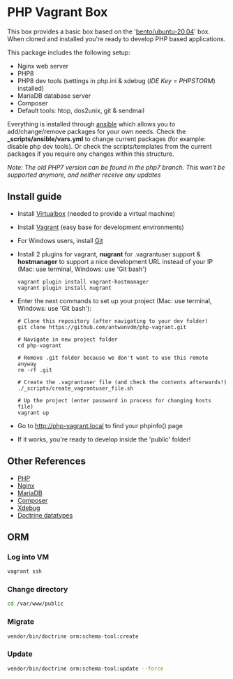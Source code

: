 # PHP Vagrant Box
This box provides a basic box based on the 
'[bento/ubuntu-20.04](https://app.vagrantup.com/bento/boxes/ubuntu-20.04)' box.
When cloned and installed you're ready to develop PHP based applications.

This package includes the following setup:

* Nginx web server
* PHP8
* PHP8 dev tools (settings in php.ini & xdebug (*IDE Key = PHPSTORM*) installed)
* MariaDB database server
* Composer
* Default tools: htop, dos2unix, git & sendmail

Everything is installed through [ansible](https://www.ansible.com/) which allows you to 
add/change/remove packages for your own needs. Check the **_scripts/ansible/vars.yml** to 
change current packages (for example: disable php dev tools). Or check the 
scripts/templates from the current packages if you require any changes within this structure.

*Note: The old PHP7 version can be found in the php7 branch. This won't be supported anymore,
and neither receive any updates*

## Install guide
* Install [Virtualbox](https://www.virtualbox.org/wiki/Downloads) (needed to provide a 
virtual machine)
* Install [Vagrant](https://www.vagrantup.com/) (easy base for development environments)
* For Windows users, install [Git](https://git-scm.com/download/win)
* Install 2 plugins for vagrant, **nugrant** for .vagrantuser support & **hostmanager** to 
support a nice development URL instead of your IP (Mac: use terminal, Windows: use 'Git bash')

    ```
    vagrant plugin install vagrant-hostmanager
    vagrant plugin install nugrant
    ```

* Enter the next commands to set up your project (Mac: use terminal, Windows: use 'Git bash'):

    ```
    # Clone this repository (after navigating to your dev folder)
    git clone https://github.com/antwanvdm/php-vagrant.git
    
    # Navigate in new project folder
    cd php-vagrant
    
    # Remove .git folder because we don't want to use this remote anyway
    rm -rf .git
    
    # Create the .vagrantuser file (and check the contents afterwards!)
    ./_scripts/create_vagrantuser_file.sh
    
    # Up the project (enter password in process for changing hosts file)
    vagrant up
    ```

* Go to http://php-vagrant.local to find your phpinfo() page
* If it works, you're ready to develop inside the 'public' folder!

## Other References
* [PHP](https://www.php.net/)
* [Nginx](https://www.nginx.com/resources/wiki/)
* [MariaDB](https://mariadb.org/)
* [Composer](https://getcomposer.org/)
* [Xdebug](https://xdebug.org/)
* [Doctrine datatypes](https://www.doctrine-project.org/projects/doctrine-dbal/en/latest/reference/types.html#mapping-matrix)

## ORM
### Log into VM
```bash
vagrant ssh
```
### Change directory
````bash
cd /var/www/public
````
### Migrate
````bash
vendor/bin/doctrine orm:schema-tool:create
````
### Update
````bash
vendor/bin/doctrine orm:schema-tool:update --force
````